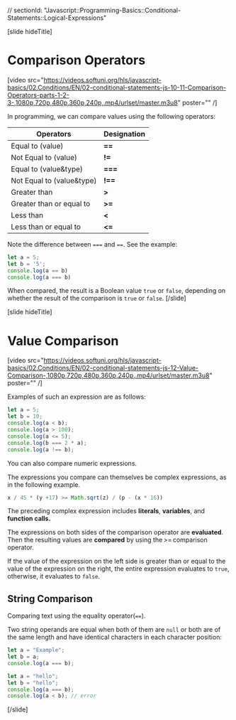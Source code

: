// sectionId: "Javascript::Programming-Basics::Conditional-Statements::Logical-Expressions"

[slide hideTitle]
# Comparison Operators

[video src="https://videos.softuni.org/hls/javascript-basics/02.Conditions/EN/02-conditional-statements-js-10-11-Comparison-Operators-parts-1-2-3-,1080p,720p,480p,360p,240p,.mp4/urlset/master.m3u8" poster="" /]

In programming, we can compare values using the following operators:

|Operators|Designation|
|---------|-----------|
| Equal to (value) |   **==** |
| Not Equal to (value) |   **!=** |
| Equal to (value&type) |   **===** |
| Not Equal to (value&type) |   **!==** |
| Greater than |   **>** |
| Greater than or equal to |   **>=** |
| Less than |   **<** |
| Less than or equal to |   **<=** |

Note the difference between `===` and `==`.
See the example:
```js live
let a = 5;
let b = '5';
console.log(a == b) 
console.log(a === b) 
```

When compared, the result is a Boolean value `true` or `false`, depending on whether the result of the comparison is `true` or `false`.
[/slide]

[slide hideTitle]
# Value Comparison

[video src="https://videos.softuni.org/hls/javascript-basics/02.Conditions/EN/02-conditional-statements-js-12-Value-Comparison-,1080p,720p,480p,360p,240p,.mp4/urlset/master.m3u8" poster="" /]

Examples of such an expression are as follows:
```js live
let a = 5;
let b = 10;
console.log(a < b);
console.log(a > 100);
console.log(a <= 5);
console.log(b === 2 * a);
console.log(a !== b);
```

You can also compare numeric expressions. 

The expressions you compare can themselves be complex expressions, as in the following example.

```js
x / 45 * (y +17) >= Math.sqrt(z) / (p - (x * 16))
```

The preceding complex expression includes **literals**, **variables**, and **function calls.** 

The expressions on both sides of the comparison operator are **evaluated**. Then the resulting values are **compared** by using the >= comparison operator. 

If the value of the expression on the left side is greater than or equal to the value of the expression on the right, the entire expression evaluates to `true`, otherwise, it evaluates to `false`.

## String Comparison
Comparing text using the equality operator(`==`).

Two string operands are equal when both of them are `null` or both are of the same length and have identical characters in each character position:
```js live
let a = "Examplе";
let b = a;
console.log(a === b);
```

```js
let a = "hello";
let b = "hello";
console.log(a === b);
console.log(a < b); // error
```
[/slide]
